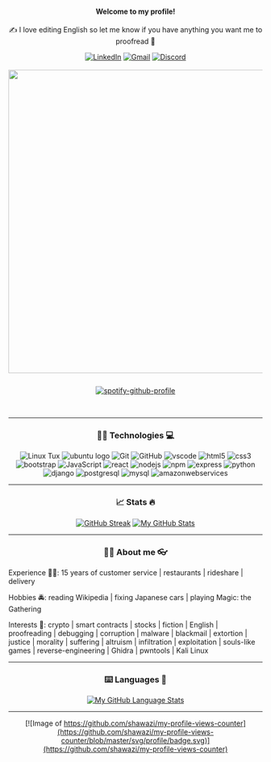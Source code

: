 <div align="center"> 
        <h4> Welcome to my profile! </h4>
        <p> ✍️ I love editing English so let me know if you have anything you want me to proofread 👀 </p>
</div>
<div align="center"> 
        <a href="https://www.linkedin.com/in/shawaz-imam-b73a4221a/" target="_blank"><img alt="LinkedIn"
                src="https://img.shields.io/badge/linkedin-%230077B5.svg?&style=for-the-badge&logo=linkedin&logoColor=white" height=35 /></a>
        <a href="mailto:shawazisonfire@gmail.com" target="_blank"><img alt="Gmail"
                src="https://img.shields.io/badge/-Gmail-D14836?style=for-the-badge&logo=Gmail&logoColor=white" height="35" /></a>
        <a href="https://discord.com/users/623026537586753567" target="_blank"><img alt="Discord" 
                src="https://img.shields.io/static/v1?message=Discord&logo=discord&label=&color=7289DA&logoColor=white&labelColor=&style=for-the-badge" height="35" alt="discord logo"  /></a>
</div>
<br>
<div align="center">
  <img src="https://i.imgur.com/U0m1WMG.png" width="1000" height="600"/>
        
###
        
 [![spotify-github-profile](https://spotify-github-profile.vercel.app/api/view?uid=126468208&cover_image=true&theme=default&show_offline=false&background_color=121212)](https://github.com/kittinan/spotify-github-profile)
        
</div>
<br>
<hr>
<div align="center">
  <h3> 👨‍💻 Technologies 💻 </h3>
<img src="https://cdn.jsdelivr.net/gh/devicons/devicon/icons/linux/linux-original.svg" height="30" width="42" alt="Linux Tux"  />
<img src="https://cdn.jsdelivr.net/gh/devicons/devicon/icons/ubuntu/ubuntu-plain.svg" height="30" width="42" alt="ubuntu logo"  />
<img src="https://cdn.jsdelivr.net/gh/devicons/devicon/icons/git/git-original.svg" height="30" width="42" alt="Git"  />
<img src="https://cdn.jsdelivr.net/gh/devicons/devicon/icons/github/github-original.svg" height="30" width="42" alt="GitHub"  />
<img src="https://cdn.jsdelivr.net/gh/devicons/devicon/icons/vscode/vscode-original.svg" height="30" width="42" alt="vscode"  />         
<img src="https://cdn.jsdelivr.net/gh/devicons/devicon/icons/html5/html5-original.svg" height="30" width="42" alt="html5"  />
<img src="https://cdn.jsdelivr.net/gh/devicons/devicon/icons/css3/css3-original.svg" height="30" width="42" alt="css3"  />
<img src="https://cdn.jsdelivr.net/gh/devicons/devicon/icons/bootstrap/bootstrap-original.svg" height="30" width="42" alt="bootstrap"  />
<img src="https://cdn.jsdelivr.net/gh/devicons/devicon/icons/javascript/javascript-original.svg" height="30" width="42" alt="JavaScript"  />
<img src="https://cdn.jsdelivr.net/gh/devicons/devicon/icons/react/react-original.svg" height="30" width="42" alt="react"  />
<img src="https://cdn.jsdelivr.net/gh/devicons/devicon/icons/nodejs/nodejs-original.svg" height="30" width="42" alt="nodejs"  />
<img src="https://cdn.jsdelivr.net/gh/devicons/devicon/icons/npm/npm-original-wordmark.svg" height="30" width="42" alt="npm"  />
<img src="https://cdn.jsdelivr.net/gh/devicons/devicon/icons/express/express-original.svg" height="30" width="42" alt="express"  />
<img src="https://cdn.jsdelivr.net/gh/devicons/devicon/icons/python/python-original.svg" height="30" width="42" alt="python"  />
<img src="https://cdn.jsdelivr.net/gh/devicons/devicon/icons/django/django-plain.svg" height="30" width="42" alt="django"  />
<img src="https://cdn.jsdelivr.net/gh/devicons/devicon/icons/postgresql/postgresql-original.svg" height="30" width="42" alt="postgresql"  />
<img src="https://cdn.jsdelivr.net/gh/devicons/devicon/icons/mysql/mysql-original.svg" height="30" width="42" alt="mysql"  />
<img src="https://cdn.jsdelivr.net/gh/devicons/devicon/icons/amazonwebservices/amazonwebservices-original.svg" height="30" width="42" alt="amazonwebservices"  />
  
---

### 📈 Stats 🔥
 [![GitHub Streak](http://github-readme-streak-stats.herokuapp.com?user=shawazi&theme=dark)](https://git.io/streak-stats) 
 [![My GitHub Stats](https://github-readme-stats.vercel.app/api/?username=shawazi&count_private=true&theme=tokyonight&showicons=true)]()
 <br>
 <hr>
  
<h3> 👨‍💼 About me 👓 </h3>
  
<div align="left">
        
Experience 👷‍♂️: 15 years of customer service | restaurants | rideshare | delivery
  
Hobbies 🚔: reading Wikipedia | fixing Japanese cars | playing Magic: the Gathering
        
Interests 📖: crypto | smart contracts | stocks | fiction | English | proofreading | debugging | corruption | malware | blackmail | extortion | justice | morality | suffering | altruism | infiltration | exploitation | souls-like games | reverse-engineering | Ghidra | pwntools | Kali Linux 

</div>
        
---
        
### ⌨️ Languages 📢
[![My GitHub Language Stats](https://github-readme-stats.vercel.app/api/top-langs/?username=shawazi&langs_count=5&theme=tokyonight)]()

---
[![Image of https://github.com/shawazi/my-profile-views-counter](https://github.com/shawazi/my-profile-views-counter/blob/master/svg/profile/badge.svg)](https://github.com/shawazi/my-profile-views-counter)
